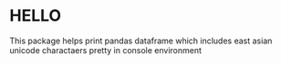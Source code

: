 # HELLO
This package helps print pandas dataframe which includes east asian unicode charactaers
pretty in console environment